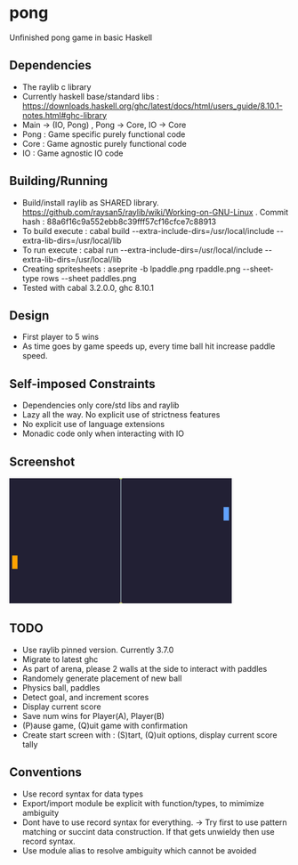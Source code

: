 # pong
Unfinished pong game in basic Haskell

## Dependencies
* The raylib c library
* Currently haskell base/standard libs : https://downloads.haskell.org/ghc/latest/docs/html/users_guide/8.10.1-notes.html#ghc-library
* Main -> (IO, Pong) , Pong -> Core, IO -> Core
* Pong : Game specific purely functional code
* Core : Game agnostic purely functional code
* IO : Game agnostic IO code

## Building/Running
* Build/install raylib as SHARED library. https://github.com/raysan5/raylib/wiki/Working-on-GNU-Linux . Commit hash : 88a6f16c9a552ebb8c39fff57cf16cfce7c88913
* To build execute : cabal build --extra-include-dirs=/usr/local/include --extra-lib-dirs=/usr/local/lib
* To run execute : cabal run --extra-include-dirs=/usr/local/include --extra-lib-dirs=/usr/local/lib
* Creating spritesheets : aseprite -b lpaddle.png rpaddle.png --sheet-type rows --sheet paddles.png
* Tested with cabal 3.2.0.0, ghc 8.10.1

## Design
* First player to 5 wins
* As time goes by game speeds up, every time ball hit increase paddle speed.

## Self-imposed Constraints
* Dependencies only core/std libs and raylib
* Lazy all the way. No explicit use of strictness features
* No explicit use of language extensions
* Monadic code only when interacting with IO
## Screenshot
![Screenshot image](https://github.com/danielc777888/pong/blob/main/screenshot.png "Screenshot")

## TODO
* Use raylib pinned version. Currently 3.7.0
* Migrate to latest ghc
* As part of arena, please 2 walls at the side to interact with paddles
* Randomely generate placement of new ball
* Physics ball, paddles
* Detect goal, and increment scores
* Display current score
* Save num wins for Player(A), Player(B)
* (P)ause game, (Q)uit game with confirmation
* Create start screen with : (S)tart, (Q)uit options, display current score tally

## Conventions
* Use record syntax for data types
* Export/import module be explicit with function/types, to mimimize ambiguity
* Dont have to use record syntax for everything.
        -> Try first to use  pattern matching or succint data construction. If that gets unwieldy then use record syntax.
* Use module alias to resolve ambiguity which cannot be avoided
